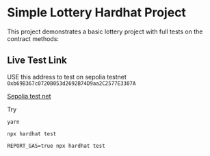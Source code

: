 # Simple Lottery Hardhat Project

This project demonstrates a basic lottery project with full tests on the contract methods:

## Live Test Link

USE this address to test on sepolia testnet `0xb69B367c0720B053d2692B74D9aa2C2577E3307A`

[Sepolia test net](https://sepolia.etherscan.io/address/0xb69b367c0720b053d2692b74d9aa2c2577e3307a)

Try

```shell
yarn

npx hardhat test

REPORT_GAS=true npx hardhat test
```
